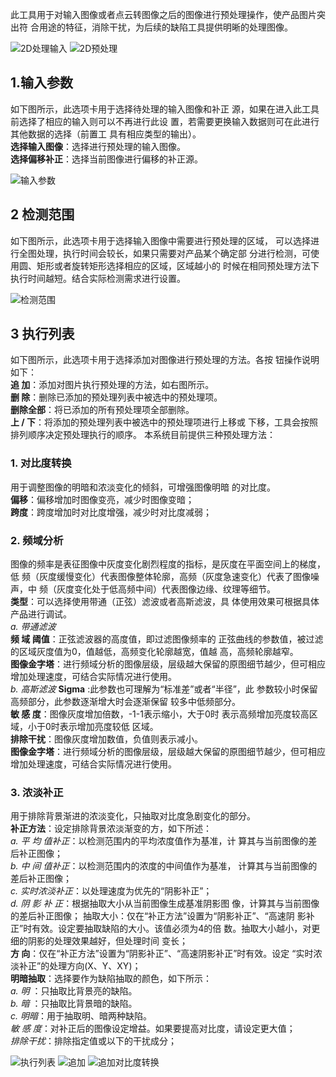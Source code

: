 
此工具用于对输入图像或者点云转图像之后的图像进行预处理操作，使产品图片突出符
合用途的特征，消除干扰，为后续的缺陷工具提供明晰的处理图像。

![2D处理输入](image-4.png)
![2D预处理](image-5.png)

## 1.输入参数 
如下图所示，此选项卡用于选择待处理的输入图像和补正
源，如果在进入此工具前选择了相应的输入则可以不再进行此设
置，若需要更换输入数据则可在此进行其他数据的选择（前置工
具有相应类型的输出）。<br> 
**选择输入图像**：选择进行预处理的输入图像。 <br> 
**选择偏移补正**：选择当前图像进行偏移的补正源。

![输入参数](image-6.png)

## 2 检测范围 
如下图所示，此选项卡用于选择输入图像中需要进行预处理的区域，
可以选择进行全图处理，执行时间会较长，如果只需要对产品某个确定部
分进行检测，可使用圆、矩形或者旋转矩形选择相应的区域，区域越小的
时候在相同预处理方法下执行时间越短。结合实际检测需求进行设置。

![检测范围](image-7.png)

## 3 执行列表 
如下图所示，此选项卡用于选择添加对图像进行预处理的方法。各按
钮操作说明如下： <br>
**追    加**：添加对图片执行预处理的方法，如右图所示。<br> 
**删    除**：删除已添加的预处理列表中被选中的预处理项。 <br>
**删除全部**：将已添加的所有预处理项全部删除。 <br>
**上  / 下**：将添加的预处理列表中被选中的预处理项进行上移或
下移，工具会按照排列顺序决定预处理执行的顺序。 
本系统目前提供三种预处理方法： 
### 1. 对比度转换 
用于调整图像的明暗和浓淡变化的倾斜，可增强图像明暗
的对比度。<br> 
**偏移**：偏移增加时图像变亮，减少时图像变暗； <br>
**跨度**：跨度增加时对比度增强，减少时对比度减弱； 
### 2. 频域分析
图像的频率是表征图像中灰度变化剧烈程度的指标，是灰度在平面空间上的梯度，低
频（灰度缓慢变化）代表图像整体轮廓，高频（灰度急速变化）代表了图像噪声，中
频（灰度变化处于低高频中间）代表图像边缘、纹理等细节。<br> 
**类型**：可以选择使用带通（正弦）滤波或者高斯滤波，具
体使用效果可根据具体产品进行调试。<br>
*a. 带通滤波*<br>
**频 域 阈值**：正弦滤波器的高度值，即过滤图像频率的
正弦曲线的参数值，被过滤的区域灰度值为0，值越低，高频变化轮廓越宽，值越
高，高频轮廓越窄。 <br>
**图像金字塔**：进行频域分析的图像层级，层级越大保留的原图细节越少，但可相应
增加处理速度，可结合实际情况进行使用。 <br>
*b. 高斯滤波*
**Sigma**  :此参数也可理解为“标准差”或者“半径”，此
参数较小时保留高频部分，此参数逐渐增大时会逐渐保留
较多中低频部分。 <br>
**敏 感 度**：图像灰度增加倍数，-1-1表示缩小，大于0时
表示高频增加亮度较高区域，小于0时表示增加亮度较低
区域。 <br>
**排除干扰**：图像灰度增加数值，负值则表示减小。<br> 
**图像金字塔**：进行频域分析的图像层级，层级越大保留的原图细节越少，但可相应
增加处理速度，可结合实际情况进行使用。 
### 3. 浓淡补正 
用于排除背景渐进的浓淡变化，只抽取对比度急剧变化的部分。 <br>
**补正方法**：设定排除背景浓淡渐变的方，如下所述： <br>
*a. 平 均 值补正*：以检测范围内的平均浓度值作为基准，计
算其与当前图像的差后补正图像；<br>
*b. 中 间 值补正*：以检测范围内的浓度的中间值作为基准，
计算其与当前图像的差后补正图像； <br>
*c. 实时浓淡补正*：以处理速度为优先的“阴影补正”； <br>
*d. 阴 影  补 正*：根据抽取大小从当前图像生成基准阴影图
像，计算其与当前图像的差后补正图像； 
抽取大小：仅在“补正方法”设置为“阴影补正”、“高速阴
影补正”时有效。设定要抽取缺陷的大小。该值必须为4的倍
数。抽取大小越小，对更细的阴影的处理效果越好，但处理时间
变长； <br>
**方    向**：仅在“补正方法”设置为“阴影补正”、“高速阴影补正”时有效。设定
“实时浓淡补正”的处理方向(X、Y、XY)；<br>
**明暗抽取**：选择要作为缺陷抽取的颜色，如下所示： <br>
*a. 明*  ：只抽取比背景亮的缺陷。<br> 
*b. 暗*  ：只抽取比背景暗的缺陷。 <br>
*c. 明暗*：用于抽取明、暗两种缺陷。<br> 
*敏 感 度*：对补正后的图像设定增益。如果要提高对比度，请设定更大值； <br>
*排除干扰*：排除指定值或以下的干扰成分； 

![执行列表](image-8.png)
![追加](image-9.png)
![追加对比度转换](image-10.png)